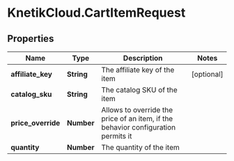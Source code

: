 # KnetikCloud.CartItemRequest

## Properties
Name | Type | Description | Notes
------------ | ------------- | ------------- | -------------
**affiliate_key** | **String** | The affiliate key of the item | [optional] 
**catalog_sku** | **String** | The catalog SKU of the item | 
**price_override** | **Number** | Allows to override the price of an item, if the behavior configuration permits it | 
**quantity** | **Number** | The quantity of the item | 


